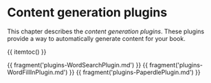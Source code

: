 # Content generation plugins

This chapter describes the *content generation plugins*. These plugins
provide a way to automatically generate content for your book. 
 
{{ itemtoc() }}

{{ fragment('plugins-WordSearchPlugin.md') }}
{{ fragment('plugins-WordFillInPlugin.md') }}
{{ fragment('plugins-PaperdlePlugin.md') }}
 